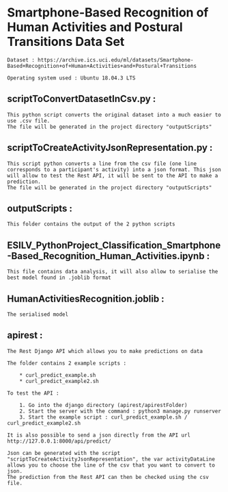 #  Smartphone-Based Recognition of Human Activities and Postural Transitions Data Set

	Dataset : https://archive.ics.uci.edu/ml/datasets/Smartphone-Based+Recognition+of+Human+Activities+and+Postural+Transitions
	
	Operating system used : Ubuntu 18.04.3 LTS

## scriptToConvertDatasetInCsv.py :

	This python script converts the original dataset into a much easier to use .csv file.
	The file will be generated in the project directory "outputScripts"

## scriptToCreateActivityJsonRepresentation.py : 

	This script python converts a line from the csv file (one line corresponds to a participant's activity) into a json format. This json will allow to test the Rest API, it will be sent to the API to make a prediction.
	The file will be generated in the project directory "outputScripts"

## outputScripts : 

	This folder contains the output of the 2 python scripts

## ESILV_PythonProject_Classification_Smartphone-Based_Recognition_Human_Activities.ipynb :

	This file contains data analysis, it will also allow to serialise the best model found in .joblib format

## HumanActivitiesRecognition.joblib : 

	The serialised model

## apirest : 

	The Rest Django API which allows you to make predictions on data
	
	The folder contains 2 example scripts : 
	
		* curl_predict_example.sh
		* curl_predict_example2.sh

    To test the API : 

		1. Go into the django directory (apirest/apirestFolder)
		2. Start the server with the command : python3 manage.py runserver
		3. Start the example script : curl_predict_example.sh / curl_predict_example2.sh
		
	It is also possible to send a json directly from the API url http://127.0.0.1:8000/api/predict/
	
	Json can be generated with the script "scriptToCreateActivityJsonRepresentation", the var activityDataLine allows you to choose the line of the csv that you want to convert to json.
	The prediction from the Rest API can then be checked using the csv file.
	
